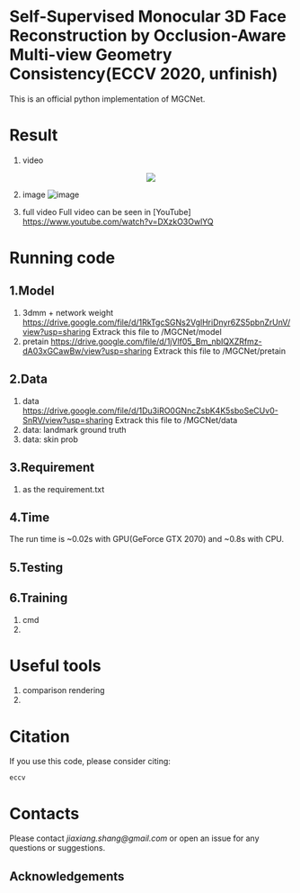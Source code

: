 # Self-Supervised Monocular 3D Face Reconstruction by Occlusion-Aware Multi-view Geometry Consistency(ECCV 2020, unfinish)
This is an official python implementation of MGCNet.

# Result
1. video
  <p align="center"> 
  <img src="githubVisual/ECCV2020_Github.gif">
  </p>
  
2. image
  ![image](https://github.com/jiaxiangshang/MGCNet/blob/master/githubVisual/result_multiPose.jpg)
  
3. full video
  Full video can be seen in [YouTube] https://www.youtube.com/watch?v=DXzkO3OwlYQ
  
# Running code
## 1.Model
1. 3dmm + network weight
  https://drive.google.com/file/d/1RkTgcSGNs2VglHriDnyr6ZS5pbnZrUnV/view?usp=sharing
  Extrack this file to /MGCNet/model
2. pretain
  https://drive.google.com/file/d/1jVlf05_Bm_nbIQXZRfmz-dA03xGCawBw/view?usp=sharing
  Extrack this file to /MGCNet/pretain
  
## 2.Data
1. data
  https://drive.google.com/file/d/1Du3iRO0GNncZsbK4K5sboSeCUv0-SnRV/view?usp=sharing
  Extrack this file to /MGCNet/data
2. data: landmark ground truth
3. data: skin prob

## 3.Requirement
1. as the requirement.txt

## 4.Time
The run time is ~0.02s with GPU(GeForce GTX 2070) and ~0.8s with CPU.

## 5.Testing

## 6.Training
1. cmd
2. 

# Useful tools
1. comparison rendering
2. 

# Citation
If you use this code, please consider citing:

```
eccv
```

# Contacts
Please contact _jiaxiang.shang@gmail.com_  or open an issue for any questions or suggestions.

## Acknowledgements
